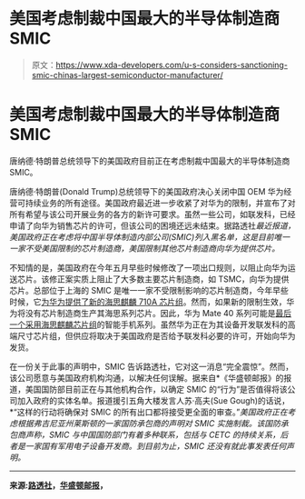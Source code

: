 # 美国考虑制裁中国最大的半导体制造商 SMIC

> 原文：<https://www.xda-developers.com/u-s-considers-sanctioning-smic-chinas-largest-semiconductor-manufacturer/>

# 美国考虑制裁中国最大的半导体制造商 SMIC

唐纳德·特朗普总统领导下的美国政府目前正在考虑制裁中国最大的半导体制造商 SMIC。

唐纳德·特朗普(Donald Trump)总统领导下的美国政府决心关闭中国 OEM 华为经营可持续业务的所有途径。美国政府最近进一步收紧了对华为的限制，并宣布了对所有希望与该公司开展业务的各方的新许可要求。虽然一些公司，如联发科，已经申请了向华为销售芯片的许可，但该公司的困境还远未结束。据路透社*最近报道，美国政府正在考虑将中国半导体制造内部公司(SMIC)列入黑名单，这是目前唯一一家不受美国限制的芯片制造商，美国限制其他芯片制造商向华为提供芯片。*

不知情的是，美国政府在今年五月早些时候修改了一项出口规则，以阻止向华为运送芯片。该修正案实质上阻止了大多数主要芯片制造商，如 TSMC，向华为提供芯片。总部位于上海的 SMIC 是唯一一家不受限制影响的芯片制造商，今年早些时候，它[为华为提供了新的海思麒麟 710A 芯片组](https://www.xda-developers.com/huawei-hisilicon-14-nm-kirin-710a-chip-manufactured-shanghai-based-simc/)。然而，如果新的限制生效，华为将没有芯片制造商生产其海思系列芯片。因此，华为 Mate 40 系列可能是[最后一个采用海思麒麟芯片组](https://www.xda-developers.com/huawei-mate-40-last-smartphone-kirin-chip/)的智能手机系列。虽然华为正在为其设备开发联发科的高端尺寸芯片组，但供应将取决于美国政府是否给予联发科必要的许可，开始向华为发货。

在一份关于此事的声明中，SMIC 告诉路透社，它对这一消息“完全震惊”。然而，该公司愿意与美国政府机构沟通，以解决任何误解。据来自*《华盛顿邮报》的报道，美国国防部目前正在与其他机构合作，以确定 SMIC 的“行为”是否值得将该公司加入政府的实体名单。报道援引五角大楼发言人苏·高夫(Sue Gough)的话说，*“这样的行动将确保对 SMIC 的所有出口都将接受更全面的审查。”*美国政府正在考虑根据弗吉尼亚州莱斯顿的一家国防承包商的声明对 SMIC 实施制裁。该国防承包商声称，SMIC 与中国国防部门有着多种联系，包括与 CETC 的持续关系，后者是一家国有军用电子设备开发商。到目前为止，SMIC 还没有就此事发表任何声明。*

* * *

**来源:[路透社](https://www.reuters.com/article/us-usa-china-smic-exclusive/exclusive-trump-administration-weighs-blacklisting-for-chinas-smic-idUSKBN25V2VR)，[华盛顿邮报](https://www.washingtonpost.com/technology/2020/09/05/us-weighs-trade-ban-smic/#click=https://t.co/IyyB1iLevb)，**
